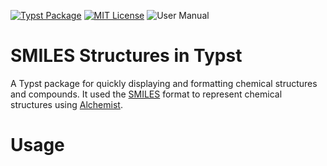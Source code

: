 [![Typst Package](https://img.shields.io/badge/dynamic/toml?url=https%3A%2F%2Fraw.githubusercontent.com%2FTypsium%2Ftypsium-smiles%2Fmain%2Ftypst.toml&query=%24.package.version&prefix=v&logo=typst&label=package&color=239DAD)](https://typst.app/universe/package/typsium-smiles)
[![MIT License](https://img.shields.io/badge/license-MIT-blue)](https://github.com/Typsium/typsium/blob/main/LICENSE)
![User Manual](https://img.shields.io/badge/manual-.pdf-purple)

# SMILES Structures in Typst

A Typst package for quickly displaying and formatting chemical structures and compounds. It used the [SMILES](http://opensmiles.org/opensmiles.html) format to represent chemical structures using [Alchemist](https://github.com/Typsium/alchemist).

# Usage
